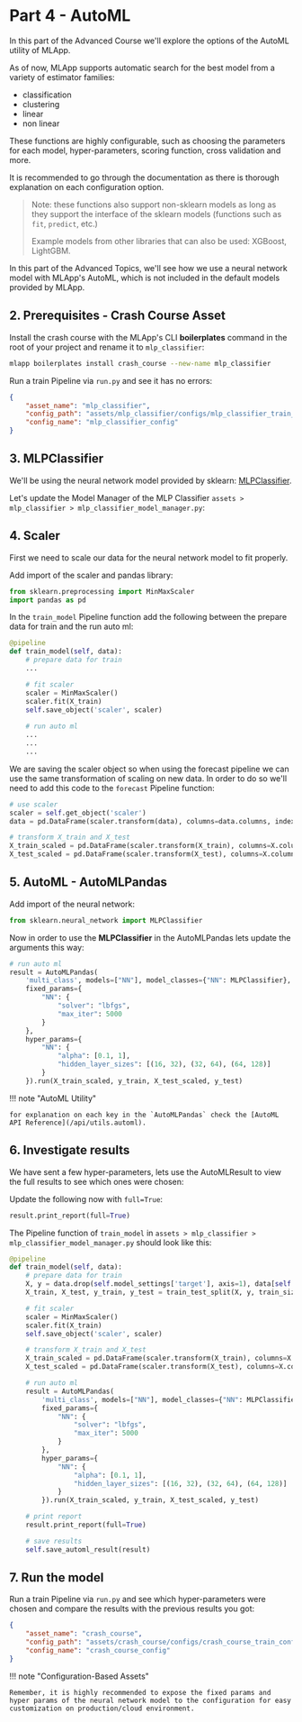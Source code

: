 # Part 4 - AutoML

In this part of the Advanced Course we'll explore the options of the AutoML utility of MLApp.

As of now, MLApp supports automatic search for the best model from a variety of estimator families:

- classification
- clustering
- linear 
- non linear

These functions are highly configurable, such as choosing the parameters for each model, hyper-parameters, scoring function, cross validation and more.

It is recommended to go through the documentation as there is thorough explanation on each configuration option.

> Note: these functions also support non-sklearn models as long as they support the interface of the sklearn models (functions such as `fit`, `predict`, etc.)
>
> Example models from other libraries that can also be used: XGBoost, LightGBM.

In this part of the Advanced Topics, we'll see how we use a neural network model with MLApp's AutoML, which is not included in the default models provided by MLApp.


## 2. Prerequisites - Crash Course Asset

Install the crash course with the MLApp's CLI **boilerplates** command in the root of your project and rename it to `mlp_classifier`:
```bash
mlapp boilerplates install crash_course --new-name mlp_classifier
```

Run a train Pipeline via `run.py` and see it has no errors:
```json
{
    "asset_name": "mlp_classifier",
    "config_path": "assets/mlp_classifier/configs/mlp_classifier_train_config.json",
    "config_name": "mlp_classifier_config"
}
```

## 3. MLPClassifier

We'll be using the neural network model provided by sklearn: [MLPClassifier](https://scikit-learn.org/stable/modules/generated/sklearn.neural_network.MLPClassifier.html). 

Let's update the Model Manager of the MLP Classifier `assets > mlp_classifier > mlp_classifier_model_manager.py`:

## 4. Scaler

First we need to scale our data for the neural network model to fit properly.

Add import of the scaler and pandas library:
```python
from sklearn.preprocessing import MinMaxScaler
import pandas as pd
```

In the `train_model` Pipeline function add the following between the prepare data for train and the run auto ml:
```python
@pipeline
def train_model(self, data):
    # prepare data for train
    ...

    # fit scaler
    scaler = MinMaxScaler()
    scaler.fit(X_train)
    self.save_object('scaler', scaler)
    
    # run auto ml
    ...
    ...
    ...
```

We are saving the scaler object so when using the forecast pipeline we can use the same transformation of scaling on new data. In order to do so we'll need to add this code to the `forecast` Pipeline function:

```python
# use scaler
scaler = self.get_object('scaler')
data = pd.DataFrame(scaler.transform(data), columns=data.columns, index=data.index)

# transform X_train and X_test
X_train_scaled = pd.DataFrame(scaler.transform(X_train), columns=X.columns, index=X_train.index)
X_test_scaled = pd.DataFrame(scaler.transform(X_test), columns=X.columns, index=X_test.index)
```

## 5. AutoML - AutoMLPandas

Add import of the neural network:
```python
from sklearn.neural_network import MLPClassifier
```

Now in order to use the **MLPClassifier** in the AutoMLPandas lets update the arguments this way:
```python
# run auto ml
result = AutoMLPandas(
    'multi_class', models=["NN"], model_classes={"NN": MLPClassifier},
    fixed_params={
        "NN": {
            "solver": "lbfgs",
            "max_iter": 5000
        }
    },
    hyper_params={
        "NN": {
            "alpha": [0.1, 1],
            "hidden_layer_sizes": [(16, 32), (32, 64), (64, 128)]
        }
    }).run(X_train_scaled, y_train, X_test_scaled, y_test)
```

!!! note "AutoML Utility" 
    
    for explanation on each key in the `AutoMLPandas` check the [AutoML API Reference](/api/utils.automl).
 
## 6. Investigate results

We have sent a few hyper-parameters, lets use the AutoMLResult to view the full results to see which ones were chosen: 

Update the following now with `full=True`:
```python
result.print_report(full=True)
```

The Pipeline function of `train_model` in `assets > mlp_classifier > mlp_classifier_model_manager.py` should look like this:
```python
@pipeline
def train_model(self, data):
    # prepare data for train
    X, y = data.drop(self.model_settings['target'], axis=1), data[self.model_settings['target']]
    X_train, X_test, y_train, y_test = train_test_split(X, y, train_size=self.model_settings.get('train_percent'))

    # fit scaler
    scaler = MinMaxScaler()
    scaler.fit(X_train)
    self.save_object('scaler', scaler)

    # transform X_train and X_test
    X_train_scaled = pd.DataFrame(scaler.transform(X_train), columns=X.columns, index=X_train.index)
    X_test_scaled = pd.DataFrame(scaler.transform(X_test), columns=X.columns, index=X_test.index)

    # run auto ml
    result = AutoMLPandas(
        'multi_class', models=["NN"], model_classes={"NN": MLPClassifier},
        fixed_params={
            "NN": {
                "solver": "lbfgs",
                "max_iter": 5000
            }
        },
        hyper_params={
            "NN": {
                "alpha": [0.1, 1],
                "hidden_layer_sizes": [(16, 32), (32, 64), (64, 128)]
            }
        }).run(X_train_scaled, y_train, X_test_scaled, y_test)

    # print report
    result.print_report(full=True)

    # save results
    self.save_automl_result(result)
```

## 7. Run the model
Run a train Pipeline via `run.py` and see which hyper-parameters were chosen and compare the results with the previous results you got:
```json
{
    "asset_name": "crash_course",
    "config_path": "assets/crash_course/configs/crash_course_train_config.json",
    "config_name": "crash_course_config"
}
```

!!! note "Configuration-Based Assets" 
    
    Remember, it is highly recommended to expose the fixed params and hyper params of the neural network model to the configuration for easy customization on production/cloud environment.

